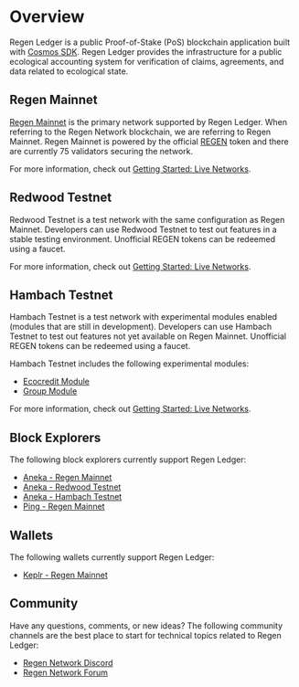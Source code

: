 # Overview

Regen Ledger is a public Proof-of-Stake (PoS) blockchain application built with [Cosmos SDK](https://docs.cosmos.network/). Regen Ledger provides the infrastructure for a public ecological accounting system for verification of claims, agreements, and data related to ecological state.

## Regen Mainnet

[Regen Mainnet](https://www.regen.network/mainnet/) is the primary network supported by Regen Ledger. When referring to the Regen Network blockchain, we are referring to Regen Mainnet. Regen Mainnet is powered by the official [REGEN](https://www.regen.network/token/) token and there are currently 75 validators securing the network.

For more information, check out [Getting Started: Live Networks](../getting-started/live-networks).

## Redwood Testnet

Redwood Testnet is a test network with the same configuration as Regen Mainnet. Developers can use Redwood Testnet to test out features in a stable testing environment. Unofficial REGEN tokens can be redeemed using a faucet.

For more information, check out [Getting Started: Live Networks](../getting-started/live-networks).

## Hambach Testnet

Hambach Testnet is a test network with experimental modules enabled (modules that are still in development). Developers can use Hambach Testnet to test out features not yet available on Regen Mainnet. Unofficial REGEN tokens can be redeemed using a faucet.

Hambach Testnet includes the following experimental modules:

- [Ecocredit Module](../modules/ecocredit) <!-- TODO: remove once we upgrade to v2.0 -->
- [Group Module](../modules/group)

For more information, check out [Getting Started: Live Networks](../getting-started/live-networks).

## Block Explorers

The following block explorers currently support Regen Ledger:

- [Aneka - Regen Mainnet](https://regen.aneka.io/)
- [Aneka - Redwood Testnet](https://redwood.regen.aneka.io/)
- [Aneka - Hambach Testnet](https://hambach.regen.aneka.io/)
- [Ping - Regen Mainnet](https://ping.pub/regen/)

## Wallets

The following wallets currently support Regen Ledger:

- [Keplr - Regen Mainnet](https://wallet.keplr.app/)

## Community

Have any questions, comments, or new ideas? The following community channels are the best place to start for technical topics related to Regen Ledger:

- [Regen Network Discord](https://discord.gg/BDcBJu3)
- [Regen Network Forum](https://forum.regen.network/)
